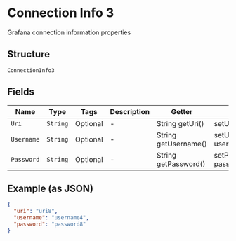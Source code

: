 
# Connection Info 3

Grafana connection information properties

## Structure

`ConnectionInfo3`

## Fields

| Name | Type | Tags | Description | Getter | Setter |
|  --- | --- | --- | --- | --- | --- |
| `Uri` | `String` | Optional | - | String getUri() | setUri(String uri) |
| `Username` | `String` | Optional | - | String getUsername() | setUsername(String username) |
| `Password` | `String` | Optional | - | String getPassword() | setPassword(String password) |

## Example (as JSON)

```json
{
  "uri": "uri8",
  "username": "username4",
  "password": "password8"
}
```

